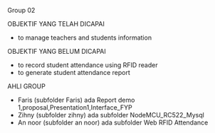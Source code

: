 Group 02

OBJEKTIF YANG TELAH DICAPAI
- to manage teachers and students information

OBJEKTIF YANG BELUM DICAPAI
- to record student attendance using RFID reader
- to generate student attendance report

AHLI GROUP
- Faris (subfolder Faris) ada Report demo 1,proposal,Presentation1,Interface_FYP
- Zihny (subfolder zihny) ada subfolder NodeMCU_RC522_Mysql
- An noor (subfolder an noor) ada subfolder Web RFID Attendance